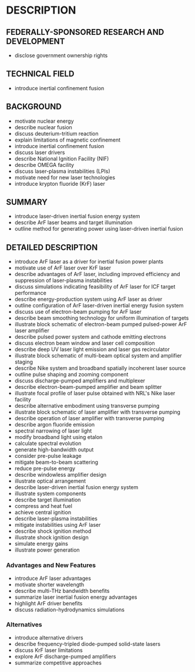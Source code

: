 # DESCRIPTION

## FEDERALLY-SPONSORED RESEARCH AND DEVELOPMENT

- disclose government ownership rights

## TECHNICAL FIELD

- introduce inertial confinement fusion

## BACKGROUND

- motivate nuclear energy
- describe nuclear fusion
- discuss deuterium-tritium reaction
- explain limitations of magnetic confinement
- introduce inertial confinement fusion
- discuss laser drivers
- describe National Ignition Facility (NIF)
- describe OMEGA facility
- discuss laser-plasma instabilities (LPIs)
- motivate need for new laser technologies
- introduce krypton fluoride (KrF) laser

## SUMMARY

- introduce laser-driven inertial fusion energy system
- describe ArF laser beams and target illumination
- outline method for generating power using laser-driven inertial fusion

## DETAILED DESCRIPTION

- introduce ArF laser as a driver for inertial fusion power plants
- motivate use of ArF laser over KrF laser
- describe advantages of ArF laser, including improved efficiency and suppression of laser-plasma instabilities
- discuss simulations indicating feasibility of ArF laser for ICF target performance
- describe energy-production system using ArF laser as driver
- outline configuration of ArF laser-driven inertial energy fusion system
- discuss use of electron-beam pumping for ArF laser
- describe beam smoothing technology for uniform illumination of targets
- illustrate block schematic of electron-beam pumped pulsed-power ArF laser amplifier
- describe pulsed power system and cathode emitting electrons
- discuss electron beam window and laser cell composition
- describe deep UV laser light emission and laser gas recirculator
- illustrate block schematic of multi-beam optical system and amplifier staging
- describe Nike system and broadband spatially incoherent laser source
- outline pulse shaping and zooming component
- discuss discharge-pumped amplifiers and multiplexer
- describe electron-beam-pumped amplifier and beam splitter
- illustrate focal profile of laser pulse obtained with NRL's Nike laser facility
- describe alternative embodiment using transverse pumping
- illustrate block schematic of laser amplifier with transverse pumping
- describe operation of laser amplifier with transverse pumping
- describe argon fluoride emission
- spectral narrowing of laser light
- modify broadband light using etalon
- calculate spectral evolution
- generate high-bandwidth output
- consider pre-pulse leakage
- mitigate beam-to-beam scattering
- reduce pre-pulse energy
- describe windowless amplifier design
- illustrate optical arrangement
- describe laser-driven inertial fusion energy system
- illustrate system components
- describe target illumination
- compress and heat fuel
- achieve central ignition
- describe laser-plasma instabilities
- mitigate instabilities using ArF laser
- describe shock ignition method
- illustrate shock ignition design
- simulate energy gains
- illustrate power generation

### Advantages and New Features

- introduce ArF laser advantages
- motivate shorter wavelength
- describe multi-THz bandwidth benefits
- summarize laser inertial fusion energy advantages
- highlight ArF driver benefits
- discuss radiation-hydrodynamics simulations

### Alternatives

- introduce alternative drivers
- describe frequency-tripled diode-pumped solid-state lasers
- discuss KrF laser limitations
- explore ArF discharge-pumped amplifiers
- summarize competitive approaches

